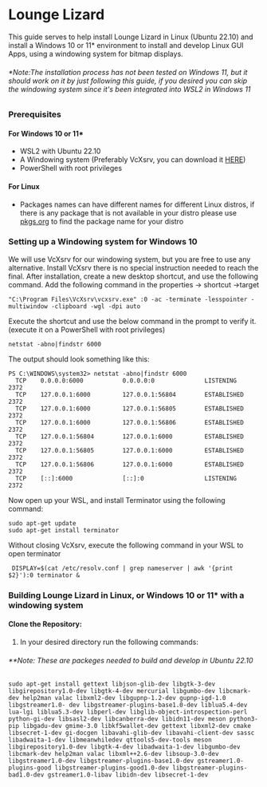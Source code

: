 # Lounge Lizard
This guide serves to help install Lounge Lizard in Linux (Ubuntu 22.10) and install a Windows 10 or 11* environment to install and develop Linux GUI Apps, using a windowing system for bitmap displays. 
###### **Note:The installation process has not been tested on Windows 11, but it should work on it by just following this guide, if you desired you can skip the windowing system since it's been integrated into WSL2 in Windows 11* 

### Prerequisites
#### For Windows 10 or 11*
- WSL2 with Ubuntu 22.10
- A Windowing system (Preferably VcXsrv, you can download it [HERE](https://sourceforge.net/projects/vcxsrv/))
- PowerShell with root privileges
#### For Linux
- Packages names can have different names for different Linux distros, if there is any package that is not available in your distro please use [pkgs.org](https://pkgs.org/) to find the package name for your distro
### Setting up a Windowing system for Windows 10
We will use VcXsrv for our windowing system, but you are free to use any alternative. 
Install VcXsrv there is no special instruction needed to reach the final. After installation, create a new desktop shortcut, and use the following command. Add the following command in the properties → shortcut →target
```
"C:\Program Files\VcXsrv\vcxsrv.exe" :0 -ac -terminate -lesspointer -multiwindow -clipboard -wgl -dpi auto
```
Execute the shortcut and use the below command in the prompt to verify it. (execute it on a PowerShell with root privileges)
```
netstat -abno|findstr 6000
```
The output should look something like this:
```
PS C:\WINDOWS\system32> netstat -abno|findstr 6000
  TCP    0.0.0.0:6000           0.0.0.0:0              LISTENING       2372
  TCP    127.0.0.1:6000         127.0.0.1:56804        ESTABLISHED     2372
  TCP    127.0.0.1:6000         127.0.0.1:56805        ESTABLISHED     2372
  TCP    127.0.0.1:6000         127.0.0.1:56806        ESTABLISHED     2372
  TCP    127.0.0.1:56804        127.0.0.1:6000         ESTABLISHED     2372
  TCP    127.0.0.1:56805        127.0.0.1:6000         ESTABLISHED     2372
  TCP    127.0.0.1:56806        127.0.0.1:6000         ESTABLISHED     2372
  TCP    [::]:6000              [::]:0                 LISTENING       2372
  ```
  Now open up your WSL, and install Terminator using the following command:
  ```
sudo apt-get update  
sudo apt-get install terminator
```
Without closing VcXsrv, execute the following command in your WSL to open terminator
```
 DISPLAY=$(cat /etc/resolv.conf | grep nameserver | awk '{print $2}'):0 terminator &
 ```
### Building Lounge Lizard in Linux, or Windows 10 or 11* with a windowing system
#### Clone the Repository:
1. In your desired directory run the following commands:
###### **Note: These are packeges needed to build and develop in Ubuntu 22.10  
``` 
sudo apt-get install gettext libjson-glib-dev libgtk-3-dev libgirepository1.0-dev libgtk-4-dev mercurial libgumbo-dev libcmark-dev help2man valac libxml2-dev libgupnp-1.2-dev gupnp-igd-1.0 libgstreamer1.0- dev libgstreamer-plugins-base1.0-dev liblua5.4-dev lua-lgi liblua5.3-dev libperl-dev libglib-object-introspection-perl python-gi-dev libsasl2-dev libcanberra-dev libidn11-dev meson python3-pip libgadu-dev gmime-3.0 libkf5wallet-dev gettext libxml2-dev cmake libsecret-1-dev gi-docgen libavahi-glib-dev libavahi-client-dev sassc libadwaita-1-dev libmeanwhiledev qttools5-dev-tools meson libgirepository1.0-dev libgtk-4-dev libadwaita-1-dev libgumbo-dev libcmark-dev help2man valac libxml++2.6-dev libsoup-3.0-dev libgstreamer1.0-dev libgstreamer-plugins-base1.0-dev gstreamer1.0-plugins-good libgstreamer-plugins-good1.0-dev libgstreamer-plugins-bad1.0-dev gstreamer1.0-libav libidn-dev libsecret-1-dev
 ```
